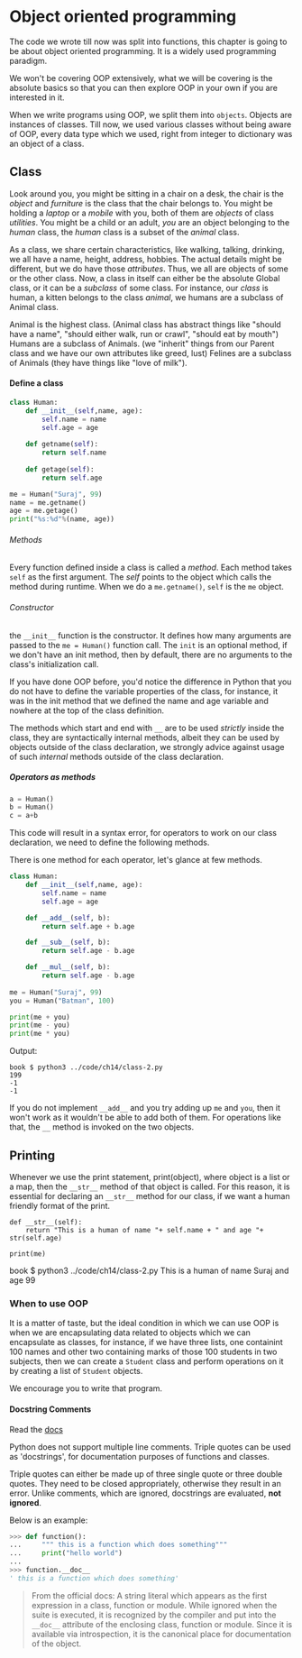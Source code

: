 # Object oriented programming

The code we wrote till now was split into functions, this chapter is going to be about object oriented programming. It is a widely used programming paradigm.

We won't be covering OOP extensively, what we will be covering is the absolute basics so that you can then explore OOP in your own if you are interested in it.

When we write programs using OOP, we split them into `objects`. Objects are instances of classes. Till now, we used various classes without being aware of OOP, every data type which we used, right from integer to dictionary was an object of a class. 

## Class
Look around you, you might be sitting in a chair on a desk, the chair is the _object_ and _furniture_ is the class that the chair belongs to. You might be holding a _laptop_ or a _mobile_ with you, both of them are _objects_ of class _utilities_. You might be a child or an adult, _you_ are an object belonging to the _human_ class, the _human_ class is a subset of the _animal_ class.

As a class, we share certain characteristics, like walking, talking, drinking, we all have a name, height, address, hobbies. The actual details might be different, but we do have those _attributes_. Thus, we all are objects of some or the other class. Now, a class in itself can either be the absolute Global class, or it can be a _subclass_ of some class. For instance, our _class_ is human, a kitten belongs to the class _animal_, we humans are a subclass of Animal class.

Animal is the highest class. (Animal class has abstract things like "should have a name", "should either walk, run or crawl", "should eat by mouth")
Humans are a subclass of Animals. (we "inherit" things from our Parent class and we have our own attributes like greed, lust)
Felines are a subclass of Animals (they have things like "love of milk").

#### Define a class

```python
class Human:
    def __init__(self,name, age):
        self.name = name
        self.age = age
    
    def getname(self):
        return self.name
    
    def getage(self):
        return self.age

me = Human("Suraj", 99)
name = me.getname()
age = me.getage()
print("%s:%d"%(name, age))
```

###### Methods
Every function defined inside a class is called a _method_. Each method takes `self` as the first argument. The _self_ points to the object which calls the method during runtime. When we do a `me.getname()`, `self` is the `me` object.

###### Constructor
the `__init__` function is the constructor. It defines how many arguments are passed to the `me = Human()` function call. The `init` is an optional method, if we don't have an init method, then by default, there are no arguments to the class's initialization call.

If you have done OOP before, you'd notice the difference in Python that you do not have to define the variable properties of the class, for instance, it was in the init method that we defined the name and age variable and nowhere at the top of the class definition.

The methods which start and end with `__` are to be used _strictly_ inside the class, they are syntactically internal methods, albeit they can be used by objects outside of the class declaration, we strongly advice against usage of such _internal_ methods outside of the class declaration.

##### Operators as methods

```python
a = Human()
b = Human()
c = a+b
```

This code will result in a syntax error, for operators to work on our class declaration, we need to define the following methods.

There is one method for each operator, let's glance at few methods.

```python
class Human:
    def __init__(self,name, age):
        self.name = name
        self.age = age

    def __add__(self, b):
        return self.age + b.age

    def __sub__(self, b):
        return self.age - b.age

    def __mul__(self, b):
        return self.age - b.age
    
me = Human("Suraj", 99)
you = Human("Batman", 100)

print(me + you)
print(me - you)
print(me * you)

```

Output:

```
book $ python3 ../code/ch14/class-2.py
199
-1
-1
```

If you do not implement `__add__` and you try adding up `me` and `you`, then it won't work as it wouldn't be able to add both of them. For operations like that, the `__` method is invoked on the two objects.

## Printing

Whenever we use the print statement, print(object), where object is a list or a map, then the `__str__` method of that object is called. For this reason, it is essential for declaring an `__str__` method for our class, if we want a human friendly format of the print.

```
def __str__(self):
    return "This is a human of name "+ self.name + " and age "+ str(self.age)

print(me)
```

book $ python3 ../code/ch14/class-2.py
This is a human of name Suraj and age 99

### When to use OOP

It is a matter of taste, but the ideal condition in which we can use OOP is when we are encapsulating data related to objects which we can encapsulate as classes, for instance, if we have three lists, one containint 100 names and other two containing marks of those 100 students in two subjects, then we can create a `Student` class and perform operations on it by creating a list of `Student` objects.

We encourage you to write that program.

#### Docstring Comments

Read the [docs](https://docs.python.org/3/library/doctest.html)

Python does not support multiple line comments. Triple quotes can be used as 'docstrings', for documentation purposes of functions and classes. 

Triple quotes can either be made up of three single quote or three double quotes. They need to be closed appropriately, otherwise they result in an error. Unlike comments, which are ignored, docstrings are evaluated, **not ignored**.

Below is an example:

```python
>>> def function():
...     """ this is a function which does something"""
...     print("hello world")
...
>>> function.__doc__
' this is a function which does something'
```
> From the official docs:
A string literal which appears as the first expression in a class, function or module. While ignored when the suite is executed, it is recognized by the compiler and put into the `__doc__` attribute of the enclosing class, function or module. Since it is available via introspection, it is the canonical place for documentation of the object.

